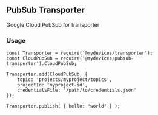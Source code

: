 ## PubSub Transporter
Google Cloud PubSub for transporter

### Usage

```
const Transporter = require('@mydevices/transporter');
const CloudPubSub = require('@mydevices/pubsub-transporter').CloudPubSub;

Transporter.add(CloudPubSub, {
    topic: 'projects/myproject/topics',
    projectId: 'myproject-id',
    credentialsFile: '/path/to/credentials.json'
});

Transporter.publish( { hello: "world" } );

```